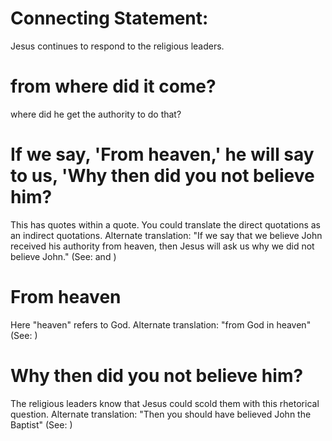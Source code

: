 
# Connecting Statement:
Jesus continues to respond to the religious leaders.

# from where did it come?
where did he get the authority to do that?

# If we say, 'From heaven,' he will say to us, 'Why then did you not believe him?
This has quotes within a quote. You could translate the direct quotations as an indirect quotations. Alternate translation: "If we say that we believe John received his authority from heaven, then Jesus will ask us why we did not believe John." (See:  and )

# From heaven
Here "heaven" refers to God. Alternate translation: "from God in heaven" (See: )

# Why then did you not believe him?
The religious leaders know that Jesus could scold them with this rhetorical question. Alternate translation: "Then you should have believed John the Baptist" (See: )